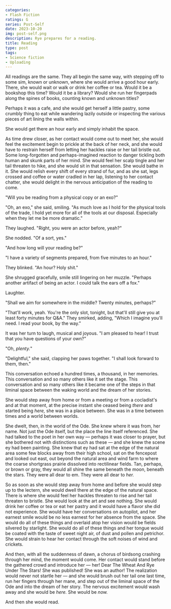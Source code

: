 ```yaml
---
categories:
- Flash Fiction
ratings: G
series: Post-Self
date: 2023-10-20
img: post-self.png
description: Rye prepares for a reading.
title: Reading
type: post
tags:
- Science fiction
- Uploading
---
```


All readings are the same. They all begin the same way, with stepping off to some sim, known or unknown, where she would arrive a good hour early. There, she would wait or walk or drink her coffee or tea. Would it be a bookshop this time? Would it be a library? Would she run her fingerpads along the spines of books, counting known and unknown titles?

Perhaps it was a cafe, and she would get herself a little pastry, some crumbly thing to eat while wandering lazily outside or inspecting the various pieces of art lining the walls within.

She would get there an hour early and simply inhabit the space.

As time drew closer, as her contact would come out to meet her, she would feel the excitement begin to prickle at the back of her neck, and she would have to restrain herself from letting her hackles raise or her tail bristle out. Some long-forgotten and perhaps-imagined reaction to danger tickling both human and skunk parts of her mind. She would feel her scalp tingle and her tail threaten to hike, and she would sit in that sensation. She would bathe in it. She would relish every shift of every strand of fur, and as she sat, legs crossed and coffee or water cradled in her lap, listening to her contact chatter, she would delight in the nervous anticipation of the reading to come.

"Will you be reading from a physical copy or an exo?"

"Oh, an exo," she said, smiling. "As much love as I hold for the physical tools of the trade, I hold yet more for all of the tools at our disposal. Especially when they let me be more dramatic."

They laughed. "Right, you were an actor before, yeah?"

She nodded. "Of a sort, yes."

"And how long will your reading be?"

"I have a variety of segments prepared, from five minutes to an hour."

They blinked. "An hour? Holy shit."

She shrugged gracefully, smile still lingering on her muzzle. "Perhaps another artifact of being an actor. I could talk the ears off a fox."

Laughter.

"Shall we aim for somewhere in the middle? Twenty minutes, perhaps?"

"That'll work, yeah. You're the only slot, tonight, but that'll still give you at least forty minutes for Q&A." They smirked, adding, "Which I imagine you'll need. I read your book, by the way."

It was her turn to laugh, musical and joyous. "I am pleased to hear! I trust that you have questions of your own?"

"Oh, *plenty.*"

"Delightful," she said, clapping her paws together. "I shall look forward to them, then."

This conversation echoed a hundred times, a thousand, in her memories. This conversation and so many others like it set the stage. This conversation and so many others like it became one of the steps in that liminal space between the waking world and the dream of her stories.

She would step away from home or from a meeting or from a cocladist's and at that moment, at the precise instant she ceased being *there* and started being *here,* she was in a place between. She was in a time between times and a world between worlds.

She dwelt, then, in the world of the Ode. She knew where it was from, her name. Not just the Ode itself, but the place the line itself referenced. She had talked to the poet in her own way — perhaps it was closer to prayer, but she bothered not with distinctions such as these — and she knew the scene ey had been painting. She knew that ey had sat at the edge of the natural area some few blocks away from their high school, sat on the fencepost and looked out east, out beyond the natural area and wind farm to where the coarse shortgrass prairie dissolved into rectilinear fields. Tan, perhaps, or brown or gray, they would all shine the same beneath the moon, beneath the stars. They were all dear to em. They were all dear to *her.*

So as soon as she would step away from home and before she would step up to the lectern, she would dwell there at the edge of the natural space. There is where she would feel her hackles threaten to rise and her tail threaten to bristle. She would look at the art and see nothing. She would drink her coffee or tea or eat her pastry and it would have a flavor she did not experience. She would have her conversations on autopilot, and her earnest smile would be no less earnest for her absence from the space. She would do all of these things and overlaid atop her vision would be fields silvered by starlight. She would do all of these things and her tongue would be coated with the taste of sweet night air, of dust and pollen and petrichor. She would strain to hear her contact through the soft noises of wind and crickets.

And then, with all the suddenness of dawn, a chorus of birdsong crashing through her mind, the moment would come. Her contact would stand before the gathered crowd and introduce her —  her! Dear The Wheat And Rye Under The Stars! She was published! She was an author! The realization would never not startle her — and she would brush out her tail one last time, run her fingers through her mane, and step out of the liminal space of the Ode and into the dream of her story. The nervous excitement would wash away and she would be *here.* She would be *now.*

And then she would read.
